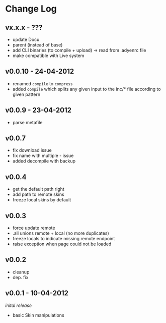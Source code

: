 # Change Log

## vx.x.x - ???
  * update Docu
  * parent (instead of base)
  * add CLI binaries (to compile + upload) -> read from .adyenrc file
  * make compatible with Live system

## v0.0.10 - 24-04-2012
  * renamed `compile` to `compress`
  * added `compile` which splits any given input to the inc/* file according to given pattern

## v0.0.9 - 23-04-2012
  * parse metafile

## v0.0.7
  * fix download issue
  * fix name with multiple - issue
  * added decompile with backup

## v0.0.4
  * get the default path right
  * add path to remote skins
  * freeze local skins by default

## v0.0.3
  * force update remote
  * .all unions remote + local (no more duplicates)
  * freeze locals to indicate missing remote endpoint
  * raise exception when page could not be loaded

## v0.0.2
  * cleanup
  * dep. fix

## v0.0.1 - 10-04-2012
  _inital release_

  * basic Skin manipulations
